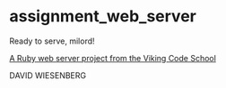 # assignment_web_server
Ready to serve, milord!

[A Ruby web server project from the Viking Code School](http://www.vikingcodeschool.com)

DAVID WIESENBERG

